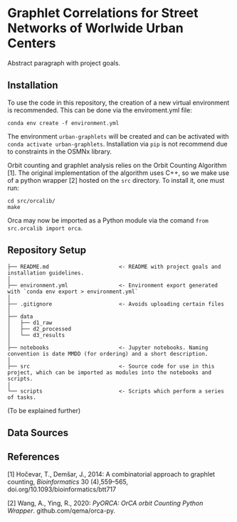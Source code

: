 # Graphlet Correlations for Street Networks of Worlwide Urban Centers

Abstract paragraph with project goals.

## Installation

To use the code in this repository, the creation of a new virtual environment is recommended. This can be done via the enviroment.yml file:
```
conda env create -f environment.yml
```
The environment `urban-graphlets` will be created and can be activated with `conda activate urban-graphlets`. Installation via `pip` is not recommend due to constraints in the OSMNx library.

Orbit counting and graphlet analysis relies on the Orbit Counting Algorithm [1]. The original implementation of the algorithm uses C++, so we make use of a python wrapper [2] hosted on the `src` directory. To install it, one must run:
```
cd src/orcalib/
make
```
Orca may now be imported as a Python module via the comand `from src.orcalib import orca`.

## Repository Setup

```
├── README.md                      <- README with project goals and installation guidelines.
│
├── environment.yml                <- Environment export generated with `conda env export > environment.yml`
│
├── .gitignore                     <- Avoids uploading certain files
│
├── data
│   ├── d1_raw               
│   ├── d2_processed
│   └── d3_results
│
├── notebooks                      <- Jupyter notebooks. Naming convention is date MMDD (for ordering) and a short description.
│
├── src                            <- Source code for use in this project, which can be imported as modules into the notebooks and scripts.
│
└── scripts                        <- Scripts which perform a series of tasks.

```

(To be explained further)

## Data Sources

## References

[1] Hočevar, T., Demšar, J., 2014: A combinatorial approach to graphlet counting, _Bioinformatics_ 30 (4),559–565, doi.org/10.1093/bioinformatics/btt717

[2] Wang, A., Ying, R., 2020: _PyORCA: OrCA orbit Counting Python Wrapper_. github.com/qema/orca-py.
